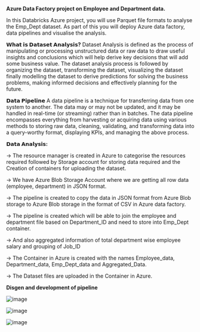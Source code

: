 **Azure Data Factory project on Employee and Department data.**

In this Databricks Azure project, you will use Parquet file formats to analyse the Emp_Dept dataset. As part of this you will deploy Azure data factory, data pipelines and visualise the analysis.

**𝗪𝗵𝗮𝘁 𝗶𝘀 𝗗𝗮𝘁𝗮𝘀𝗲𝘁 𝗔𝗻𝗮𝗹𝘆𝘀𝗶𝘀?**
Dataset Analysis is defined as the process of manipulating or processing unstructured data or raw data to draw useful insights and conclusions which will help derive key decisions that will add some business value. The dataset analysis process is followed by organizing the dataset, transforming the dataset, visualizing the dataset finally modelling the dataset to derive predictions for solving the business problems, making informed decisions and effectively planning for the future.

**𝗗𝗮𝘁𝗮 𝗣𝗶𝗽𝗲𝗹𝗶𝗻𝗲**
A data pipeline is a technique for transferring data from one system to another. The data may or may not be updated, and it may be handled in real-time (or streaming) rather than in batches. The data pipeline encompasses everything from harvesting or acquiring data using various methods to storing raw data, cleaning, validating, and transforming data into a query-worthy format, displaying KPIs, and managing the above process.

**𝗗𝗮𝘁𝗮 𝗔𝗻𝗮𝗹𝘆𝘀𝗶𝘀:**

-> The resource manager is created in Azure to categorise the resources required followed by Storage account for storing data required and the Creation of containers for uploading the dataset.

-> We have Azure Blob Storage Account where we are getting all row data (employee, department) in JSON format.

-> The pipeline is created to copy the data in JSON format from Azure Blob storage to Azure Blob storage in the format of CSV in Azure data factory.

-> The pipeline is created which will be able to join the employee and department file based on Department_ID and need to store into Emp_Dept container.

-> And also aggregated information of total department wise employee salary and grouping of Job_ID

-> The Container in Azure is created with the names Employee_data, Department_data, Emp_Dept_data and Aggregated_Data.

-> The Dataset files are uploaded in the Container in Azure.

**Disgen and development of pipeline**

![image](https://github.com/Vishu7v/Azure_Data_Factory_Project/assets/138843413/d57b652b-a192-4b32-ae25-7338b8b501b0)

![image](https://github.com/Vishu7v/Azure_Data_Factory_Project/assets/138843413/2c85fd73-95ba-4c18-b926-3956bdd1ab44)

![image](https://github.com/Vishu7v/Azure_Data_Factory_Project/assets/138843413/a3ae14c3-3591-48ac-96c6-5ca4a58138c9)
